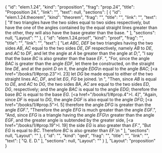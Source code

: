 {
  "id": "elem.1.24",
  "kind": "proposition",
  "frag": "prop.24",
  "title": "Proposition 24.",
  "link": "",
  "text": null,
  "sections": [
    {
      "id": "elem.1.24.theorem",
      "kind": "theorem",
      "frag": "",
      "title": "",
      "link": "",
      "text": [
        "If two triangles have the two sides equal to two sides respectively, but have the one of the angles contained by the equal straight lines greater than the other, they will also have the base greater than the base. "
      ],
      "sections": null,
      "Layout": ""
    },
    {
      "id": "elem.1.24.proof",
      "kind": "proof",
      "frag": "",
      "title": "",
      "link": "",
      "text": [
        "Let <var>ABC</var>, <var>DEF</var> be two triangles having the two sides <var>AB</var>, <var>AC</var> equal to the two sides <var>DE</var>, <var>DF</var> respectively, namely <var>AB</var> to <var>DE</var>, and <var>AC</var> to <var>DF</var>, and let the angle at <var>A</var> be greater than the angle at <var>D</var>;",
        "I say that the base <var>BC</var> is also greater than the base <var>EF</var>. ",
        "For, since the angle <var>BAC</var> is greater than the angle <var>EDF</var>, let there be constructed, on the straight line <var>DE</var>, and at the point <var>D</var> on it, the angle <var>EDG</var>\n        equal to the angle <var>BAC</var>; [<a href=\"/books/1/#prop.23\">I. 23</a>] let <var>DG</var> be made equal to either of the two straight lines <var>AC</var>, <var>DF</var>, and let <var>EG</var>, <var>FG</var> be joined. \n        ",
        "Then, since <var>AB</var> is equal to <var>DE</var>, and <var>AC</var> to <var>DG</var>, the two sides <var>BA</var>, <var>AC</var> are equal to the two sides <var>ED</var>, <var>DG</var>, respectively; and the angle <var>BAC</var> is equal to the angle <var>EDG</var>; therefore the base <var>BC</var> is equal to the base <var>EG</var>. [<a href=\"/books/1/#prop.4\">I. 4</a>]",
        "Again, since <var>DF</var> is equal to <var>DG</var>, the angle <var>DGF</var> is also equal to the angle <var>DFG</var>; [<a href=\"/books/1/#prop.5\">I. 5</a>] therefore the angle <var>DFG</var> is greater than the angle <var>EGF</var>.",
        "Therefore the angle <var>EFG</var> is much greater than the angle <var>EGF</var>.",
        "And, since <var>EFG</var> is a triangle having the angle <var>EFG</var>\n        greater than the angle <var>EGF</var>, and the greater angle is subtended by the greater side, [<a href=\"/books/1/#prop.19\">I. 19</a>] the side <var>EG</var> is also greater than <var>EF</var>.",
        "But <var>EG</var> is equal to <var>BC</var>. Therefore <var>BC</var> is also greater than <var>EF</var>.\n        "
      ],
      "sections": null,
      "Layout": ""
    },
    {
      "id": "",
      "kind": "qed",
      "frag": "",
      "title": "",
      "link": "",
      "text": [
        "Q. E. D."
      ],
      "sections": null,
      "Layout": ""
    }
  ],
  "Layout": "proposition"
}
